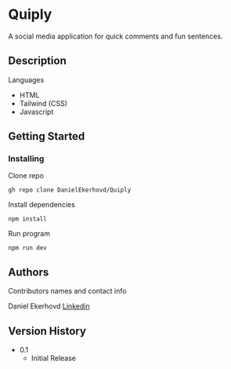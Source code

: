 # Quiply

A social media application for quick comments and fun sentences.

## Description

Languages

- HTML
- Tailwind (CSS)
- Javascript


## Getting Started

### Installing

Clone repo
```
gh repo clone DanielEkerhovd/Quiply
```

Install dependencies

```
npm install
```

Run program
```
npm run dev
```

## Authors

Contributors names and contact info

Daniel Ekerhovd 
[Linkedin](https://www.linkedin.com/in/daniel-ekerhovd/)

## Version History

* 0.1
    * Initial Release

